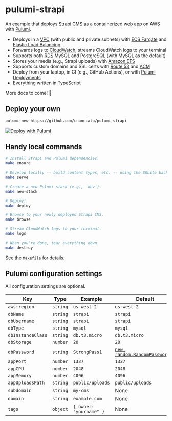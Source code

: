 # pulumi-strapi

An example that deploys [Strapi CMS](https://strapi.io/) as a containerized web app on AWS with [Pulumi](https://www.pulumi.com/).

* Deploys in a [VPC](https://aws.amazon.com/vpc/) (with public and private subnets) with [ECS Fargate](https://aws.amazon.com/fargate/) and [Elastic Load Balancing](https://aws.amazon.com/elasticloadbalancing/)
* Forwards logs to [CloudWatch](https://aws.amazon.com/cloudwatch/), streams CloudWatch logs to your terminal
* Supports both [RDS](https://aws.amazon.com/rds/) MySQL and PostgreSQL (with MySQL as the default)
* Stores your media (e.g., Strapi uploads) with [Amazon EFS](https://aws.amazon.com/efs/)
* Supports custom domains and SSL certs with [Route 53](https://aws.amazon.com/route53/) and [ACM](https://aws.amazon.com/certificate-manager/)
* Deploy from your laptop, in CI (e.g., GitHub Actions), or with [Pulumi Deployments](https://www.pulumi.com/product/pulumi-deployments/)
* Everything written in TypeScript

More docs to come! 🚀

## Deploy your own

```bash
pulumi new https://github.com/cnunciato/pulumi-strapi
```

[![Deploy with Pulumi](https://get.pulumi.com/new/button.svg)](https://app.pulumi.com/new?template=https://github.com/cnunciato/pulumi-strapi)

## Handy local commands

```bash
# Install Strapi and Pulumi dependencies.
make ensure

# Develop locally -- build content types, etc. -- using the SQLite backend.
make serve

# Create a new Pulumi stack (e.g., `dev`).
make new-stack

# Deploy!
make deploy

# Browse to your newly deployed Strapi CMS.
make browse

# Stream CloudWatch logs to your terminal.
make logs

# When you're done, tear everything down.
make destroy
```

See the `Makefile` for details.

## Pulumi configuration settings

All configuration settings are optional.

| Key | Type | Example | Default |
| --- | ---- | ------- | ------- |
| `aws:region` | `string` | `us-west-2` | `us-west-2` |
| `dbName` | `string` | `strapi` | `strapi` |
| `dbUsername` | `string` | `strapi` | `strapi` |
| `dbType` | `string` | `mysql` | `mysql` |
| `dbInstanceClass` | `string` | `db.t3.micro` | `db.t3.micro` |
| `dbStorage` | `number` | `20` | `20` |
| `dbPassword` | `string` |`StrongPass1` | [`new random.RandomPassword()`](https://www.pulumi.com/registry/packages/random/api-docs/randompassword/) |
| `appPort` | `number` | `1337` | `1337` |
| `appCPU` | `number` | `2048` | `2048` |
| `appMemory` | `number` | `4096` | `4096` |
| `appUploadsPath`  | `string` | `public/uploads` | `public/uploads` |
| `subdomain` | `string` | `my-cms` | None |
| `domain` | `string` | `example.com` | None |
| `tags` | `object` | `{ owner: "yourname" }` | None |

